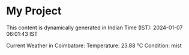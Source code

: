 # My Project

This content is dynamically generated in Indian Time (IST): 2024-01-07 06:01:43 IST


Current Weather in Coimbatore:
Temperature: 23.88 °C
Condition: mist
